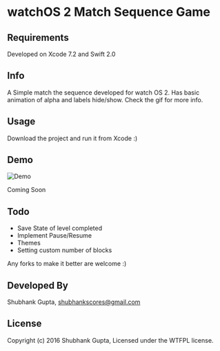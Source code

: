 # watchOS 2 Match Sequence Game

## Requirements
Developed on Xcode 7.2 and Swift 2.0

## Info
A Simple match the sequence developed for watch OS 2.
Has basic animation of alpha and labels hide/show.
Check the gif for more info.

## Usage

Download the project and run it from Xcode :)

## Demo

![Demo](http://i.imgur.com/VBiFwFe.gif)

Coming Soon

## Todo

- Save State of level completed
- Implement Pause/Resume
- Themes
- Setting custom number of blocks

Any forks to make it better are welcome :)

## Developed By

Shubhank Gupta, shubhankscores@gmail.com

## License

Copyright (c) 2016 Shubhank Gupta, Licensed under the WTFPL license.
